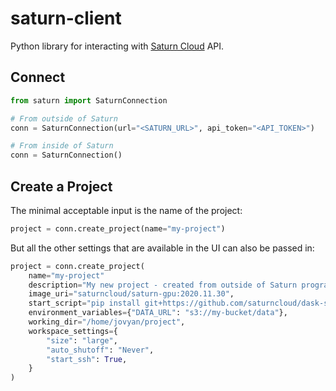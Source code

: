 # saturn-client
Python library for interacting with [Saturn Cloud](https://www.saturncloud.io/) API.

## Connect

```python
from saturn import SaturnConnection

# From outside of Saturn
conn = SaturnConnection(url="<SATURN_URL>", api_token="<API_TOKEN>")

# From inside of Saturn
conn = SaturnConnection()
```

## Create a Project

The minimal acceptable input is the name of the project:

```python
project = conn.create_project(name="my-project")
```

But all the other settings that are available in the UI can also be passed in:

```python
project = conn.create_project(
    name="my-project"
    description="My new project - created from outside of Saturn programatically!",
    image_uri="saturncloud/saturn-gpu:2020.11.30",
    start_script="pip install git+https://github.com/saturncloud/dask-saturn.git@main",
    environment_variables={"DATA_URL": "s3://my-bucket/data"},
    working_dir="/home/jovyan/project",
    workspace_settings={
        "size": "large",
        "auto_shutoff": "Never",
        "start_ssh": True,
    }
)
```
